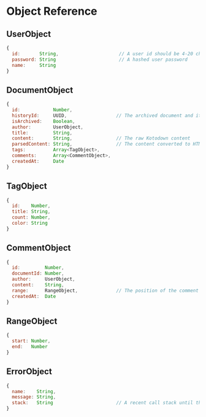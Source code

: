 # Object Reference

## UserObject

```javascript
{
  id:       String,                      // A user id should be 4-20 characters using only A-Z, a-z, 0-9, or _.
  password: String                       // A hashed user password
  name:     String
}
```

## DocumentObject

```javascript
{
  id:            Number,
  historyId:     UUID,                  // The archived document and its new version share the same historyId
  isArchived:    Boolean,
  author:        UserObject,
  title:         String,
  content:       String,                // The raw Kotodown content
  parsedContent: String,                // The content converted to HTML
  tags:          Array<TagObject>,
  comments:      Array<CommentObject>,
  createdAt:     Date
}
```

## TagObject

```javascript
{
  id:    Number,
  title: String,
  count: Number,
  color: String
}
```

## CommentObject

```javascript
{
  id:         Number,
  documentId: Number,
  author:     UserObject,
  content:    String,
  range:      RangeObject,              // The position of the comment in the document
  createdAt:  Date
}
```

## RangeObject

```javascript
{
  start: Number,
  end:   Number
}
```

## ErrorObject

```javascript
{
  name:    String,
  message: String,
  stack:   String                       // A recent call stack until the error got thrown
}
```